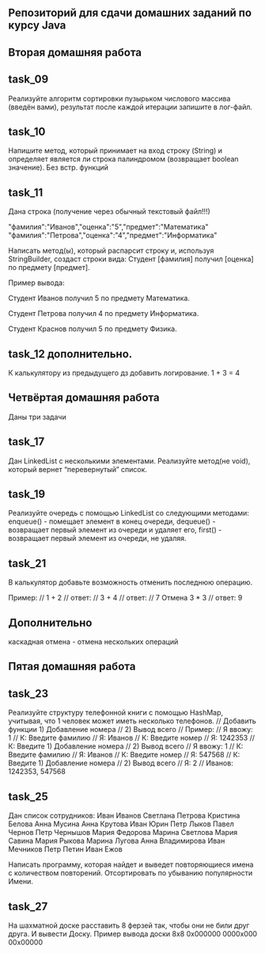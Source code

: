 ## Репозиторий для сдачи домашних заданий по курсу Java
## Вторая домашняя работа
## task_09
Реализуйте алгоритм сортировки пузырьком числового массива (введён вами),
результат после каждой итерации запишите в лог-файл.
## task_10
Напишите метод, который принимает на вход строку (String) и определяет является ли строка палиндромом (возвращает boolean значение). Без встр. функций
## task_11
Дана строка (получение через обычный текстовый файл!!!)

"фамилия":"Иванов","оценка":"5","предмет":"Математика"
"фамилия":"Петрова","оценка":"4","предмет":"Информатика"

Написать метод(ы), который распарсит строку и, используя StringBuilder, создаст строки вида:
Студент [фамилия] получил [оценка] по предмету [предмет].

Пример вывода:

Студент Иванов получил 5 по предмету Математика.

Студент Петрова получил 4 по предмету Информатика.

Студент Краснов получил 5 по предмету Физика.

## task_12 дополнительно.
К калькулятору из предыдущего дз добавить логирование.
1 + 3 = 4

##  Четвёртая домашняя работа
Даны три задачи

## task_17
Дан LinkedList с несколькими элементами. Реализуйте метод(не void), который вернет “перевернутый” список.

## task_19
 Реализуйте очередь с помощью LinkedList со следующими методами:
 enqueue() - помещает элемент в конец очереди,
 dequeue() - возвращает первый элемент из очереди и удаляет его,
 first() - возвращает первый элемент из очереди, не удаляя.

## task_21
 В калькулятор добавьте возможность отменить последнюю операцию.

Пример: // 1 +  2
// ответ:
// 3 + 4
// ответ:
// 7
 Отмена
 3 * 3
// ответ:
 9

 ## Дополнительно
каскадная отмена - отмена нескольких операций
## Пятая домашняя работа
## task_23
 Реализуйте структуру телефонной книги с помощью HashMap, учитывая, что 1 человек может иметь несколько телефонов.
// Добавить функции 1) Добавление номера
// 2) Вывод всего
// Пример:
// Я ввожу: 1
// К: Введите фамилию
// Я: Иванов
// К: Введите номер
// Я: 1242353
// К: Введите 1) Добавление номера
// 2) Вывод всего
// Я ввожу: 1
// К: Введите фамилию
// Я: Иванов
// К: Введите номер
// Я: 547568
// К: Введите 1) Добавление номера
// 2) Вывод всего
// Я: 2
// Иванов: 1242353, 547568
## task_25
Дан список сотрудников:
Иван Иванов
Светлана Петрова
Кристина Белова
Анна Мусина
Анна Крутова
Иван Юрин
Петр Лыков
Павел Чернов
Петр Чернышов
Мария Федорова
Марина Светлова
Мария Савина
Мария Рыкова
Марина Лугова
Анна Владимирова
Иван Мечников
Петр Петин
Иван Ежов

Написать программу, которая найдет и выведет повторяющиеся имена с количеством повторений.
Отсортировать по убыванию популярности Имени.
## task_27
На шахматной доске расставить 8 ферзей так, чтобы они не били друг друга. И вывести Доску. Пример вывода доски 8x8
0x000000
0000x000
00x00000